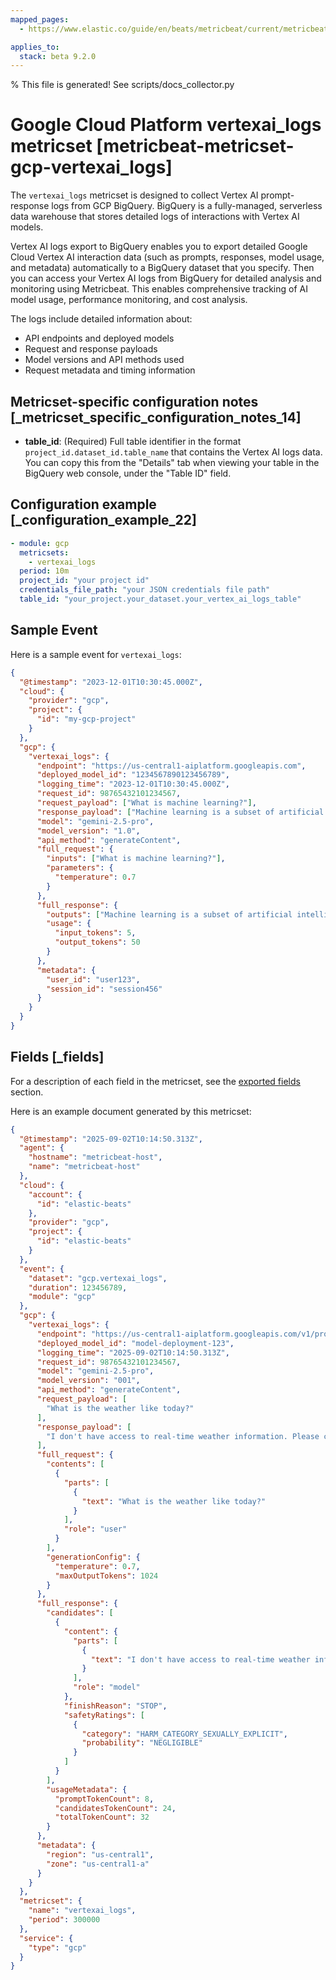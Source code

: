 ```yaml
---
mapped_pages:
  - https://www.elastic.co/guide/en/beats/metricbeat/current/metricbeat-metricset-gcp-vertexai_logs.html

applies_to:
  stack: beta 9.2.0
---
```


% This file is generated! See scripts/docs_collector.py

# Google Cloud Platform vertexai_logs metricset [metricbeat-metricset-gcp-vertexai_logs]

The `vertexai_logs` metricset is designed to collect Vertex AI prompt-response logs from GCP BigQuery. BigQuery is a fully-managed, serverless data warehouse that stores detailed logs of interactions with Vertex AI models.

Vertex AI logs export to BigQuery enables you to export detailed Google Cloud Vertex AI interaction data (such as prompts, responses, model usage, and metadata) automatically to a BigQuery dataset that you specify. Then you can access your Vertex AI logs from BigQuery for detailed analysis and monitoring using Metricbeat. This enables comprehensive tracking of AI model usage, performance monitoring, and cost analysis.

The logs include detailed information about:
- API endpoints and deployed models
- Request and response payloads
- Model versions and API methods used
- Request metadata and timing information


## Metricset-specific configuration notes [_metricset_specific_configuration_notes_14]

* **table_id**: (Required) Full table identifier in the format `project_id.dataset_id.table_name` that contains the Vertex AI logs data. You can copy this from the "Details" tab when viewing your table in the BigQuery web console, under the "Table ID" field.


## Configuration example [_configuration_example_22]

```yaml
- module: gcp
  metricsets:
    - vertexai_logs
  period: 10m
  project_id: "your project id"
  credentials_file_path: "your JSON credentials file path"
  table_id: "your_project.your_dataset.your_vertex_ai_logs_table"
```

## Sample Event

Here is a sample event for `vertexai_logs`:

```json
{
  "@timestamp": "2023-12-01T10:30:45.000Z",
  "cloud": {
    "provider": "gcp",
    "project": {
      "id": "my-gcp-project"
    }
  },
  "gcp": {
    "vertexai_logs": {
      "endpoint": "https://us-central1-aiplatform.googleapis.com",
      "deployed_model_id": "1234567890123456789",
      "logging_time": "2023-12-01T10:30:45.000Z",
      "request_id": 98765432101234567,
      "request_payload": ["What is machine learning?"],
      "response_payload": ["Machine learning is a subset of artificial intelligence..."],
      "model": "gemini-2.5-pro",
      "model_version": "1.0",
      "api_method": "generateContent",
      "full_request": {
        "inputs": ["What is machine learning?"],
        "parameters": {
          "temperature": 0.7
        }
      },
      "full_response": {
        "outputs": ["Machine learning is a subset of artificial intelligence..."],
        "usage": {
          "input_tokens": 5,
          "output_tokens": 50
        }
      },
      "metadata": {
        "user_id": "user123",
        "session_id": "session456"
      }
    }
  }
}
```

## Fields [_fields]

For a description of each field in the metricset, see the [exported fields](/reference/metricbeat/exported-fields-gcp.md) section.

Here is an example document generated by this metricset:

```json
{
  "@timestamp": "2025-09-02T10:14:50.313Z",
  "agent": {
    "hostname": "metricbeat-host",
    "name": "metricbeat-host"
  },
  "cloud": {
    "account": {
      "id": "elastic-beats"
    },
    "provider": "gcp",
    "project": {
      "id": "elastic-beats"
    }
  },
  "event": {
    "dataset": "gcp.vertexai_logs",
    "duration": 123456789,
    "module": "gcp"
  },
  "gcp": {
    "vertexai_logs": {
      "endpoint": "https://us-central1-aiplatform.googleapis.com/v1/projects/elastic-beats/locations/us-central1/endpoints/123456789",
      "deployed_model_id": "model-deployment-123",
      "logging_time": "2025-09-02T10:14:50.313Z",
      "request_id": 98765432101234567,
      "model": "gemini-2.5-pro",
      "model_version": "001",
      "api_method": "generateContent",
      "request_payload": [
        "What is the weather like today?"
      ],
      "response_payload": [
        "I don't have access to real-time weather information. Please check a weather service or app for current conditions."
      ],
      "full_request": {
        "contents": [
          {
            "parts": [
              {
                "text": "What is the weather like today?"
              }
            ],
            "role": "user"
          }
        ],
        "generationConfig": {
          "temperature": 0.7,
          "maxOutputTokens": 1024
        }
      },
      "full_response": {
        "candidates": [
          {
            "content": {
              "parts": [
                {
                  "text": "I don't have access to real-time weather information. Please check a weather service or app for current conditions."
                }
              ],
              "role": "model"
            },
            "finishReason": "STOP",
            "safetyRatings": [
              {
                "category": "HARM_CATEGORY_SEXUALLY_EXPLICIT",
                "probability": "NEGLIGIBLE"
              }
            ]
          }
        ],
        "usageMetadata": {
          "promptTokenCount": 8,
          "candidatesTokenCount": 24,
          "totalTokenCount": 32
        }
      },
      "metadata": {
        "region": "us-central1",
        "zone": "us-central1-a"
      }
    }
  },
  "metricset": {
    "name": "vertexai_logs",
    "period": 300000
  },
  "service": {
    "type": "gcp"
  }
}
```

